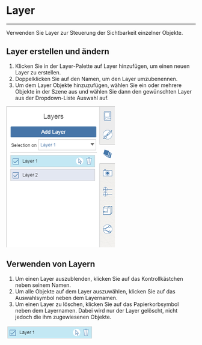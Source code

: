 

# Layer

---

Verwenden Sie Layer zur Steuerung der Sichtbarkeit einzelner Objekte.

## Layer erstellen und ändern

1. Klicken Sie in der Layer-Palette auf Layer hinzufügen, um einen neuen Layer zu erstellen.
2. Doppelklicken Sie auf den Namen, um den Layer umzubenennen.
3. Um dem Layer Objekte hinzuzufügen, wählen Sie ein oder mehrere Objekte in der Szene aus und wählen Sie dann den gewünschten Layer aus der Dropdown-Liste Auswahl auf.

![](Images/GUID-1815191F-259D-4AD1-AE20-045BE5AE79A8-low.png)

## Verwenden von Layern

1. Um einen Layer auszublenden, klicken Sie auf das Kontrollkästchen neben seinem Namen.
2. Um alle Objekte auf dem Layer auszuwählen, klicken Sie auf das Auswahlsymbol neben dem Layernamen.
3. Um einen Layer zu löschen, klicken Sie auf das Papierkorbsymbol neben dem Layernamen. Dabei wird nur der Layer gelöscht, nicht jedoch die ihm zugewiesenen Objekte.

![](Images/GUID-F61EED3A-A415-468F-A8B3-F4935ACA7697-low.png)

